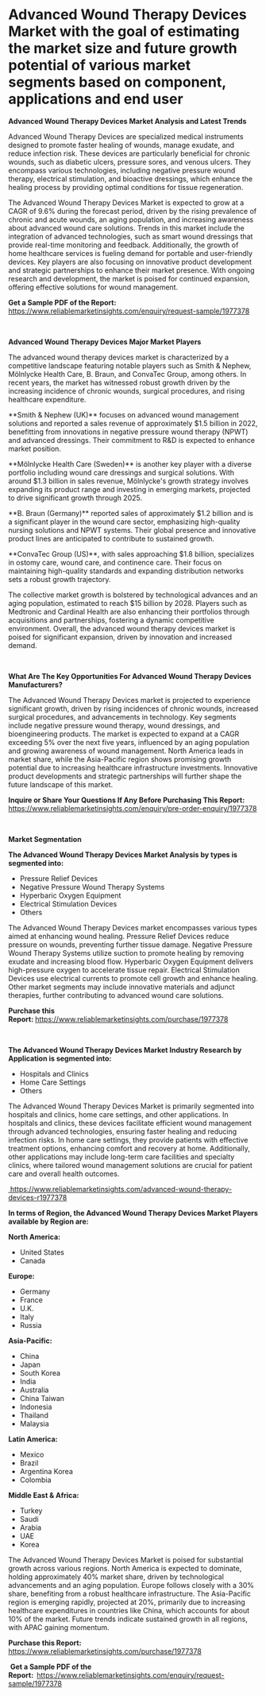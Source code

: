 <p><h1>Advanced Wound Therapy Devices Market with the goal of estimating the market size and future growth potential of various market segments based on component, applications and end user</h1></p><p><strong>Advanced Wound Therapy Devices Market Analysis and Latest Trends</strong></p>
<p><p>Advanced Wound Therapy Devices are specialized medical instruments designed to promote faster healing of wounds, manage exudate, and reduce infection risk. These devices are particularly beneficial for chronic wounds, such as diabetic ulcers, pressure sores, and venous ulcers. They encompass various technologies, including negative pressure wound therapy, electrical stimulation, and bioactive dressings, which enhance the healing process by providing optimal conditions for tissue regeneration.</p><p>The Advanced Wound Therapy Devices Market is expected to grow at a CAGR of 9.6% during the forecast period, driven by the rising prevalence of chronic and acute wounds, an aging population, and increasing awareness about advanced wound care solutions. Trends in this market include the integration of advanced technologies, such as smart wound dressings that provide real-time monitoring and feedback. Additionally, the growth of home healthcare services is fueling demand for portable and user-friendly devices. Key players are also focusing on innovative product development and strategic partnerships to enhance their market presence. With ongoing research and development, the market is poised for continued expansion, offering effective solutions for wound management.</p></p>
<p><strong>Get a Sample PDF of the Report:&nbsp;</strong> <a href="https://www.reliablemarketinsights.com/enquiry/request-sample/1977378?utm_campaign=2275&utm_medium=2&utm_source=Github&utm_content=ia&utm_term=13042025&utm_id=advanced-wound-therapy-devices">https://www.reliablemarketinsights.com/enquiry/request-sample/1977378</a></p>
<p>&nbsp;</p>
<p><strong>Advanced Wound Therapy Devices Major Market Players</strong></p>
<p><p>The advanced wound therapy devices market is characterized by a competitive landscape featuring notable players such as Smith & Nephew, Mölnlycke Health Care, B. Braun, and ConvaTec Group, among others. In recent years, the market has witnessed robust growth driven by the increasing incidence of chronic wounds, surgical procedures, and rising healthcare expenditure.</p><p>**Smith & Nephew (UK)** focuses on advanced wound management solutions and reported a sales revenue of approximately $1.5 billion in 2022, benefitting from innovations in negative pressure wound therapy (NPWT) and advanced dressings. Their commitment to R&D is expected to enhance market position.</p><p>**Mölnlycke Health Care (Sweden)** is another key player with a diverse portfolio including wound care dressings and surgical solutions. With around $1.3 billion in sales revenue, Mölnlycke's growth strategy involves expanding its product range and investing in emerging markets, projected to drive significant growth through 2025.</p><p>**B. Braun (Germany)** reported sales of approximately $1.2 billion and is a significant player in the wound care sector, emphasizing high-quality nursing solutions and NPWT systems. Their global presence and innovative product lines are anticipated to contribute to sustained growth.</p><p>**ConvaTec Group (US)**, with sales approaching $1.8 billion, specializes in ostomy care, wound care, and continence care. Their focus on maintaining high-quality standards and expanding distribution networks sets a robust growth trajectory.</p><p>The collective market growth is bolstered by technological advances and an aging population, estimated to reach $15 billion by 2028. Players such as Medtronic and Cardinal Health are also enhancing their portfolios through acquisitions and partnerships, fostering a dynamic competitive environment. Overall, the advanced wound therapy devices market is poised for significant expansion, driven by innovation and increased demand.</p></p>
<p>&nbsp;</p>
<p><strong>What Are The Key Opportunities For Advanced Wound Therapy Devices Manufacturers?</strong></p>
<p><p>The Advanced Wound Therapy Devices market is projected to experience significant growth, driven by rising incidences of chronic wounds, increased surgical procedures, and advancements in technology. Key segments include negative pressure wound therapy, wound dressings, and bioengineering products. The market is expected to expand at a CAGR exceeding 5% over the next five years, influenced by an aging population and growing awareness of wound management. North America leads in market share, while the Asia-Pacific region shows promising growth potential due to increasing healthcare infrastructure investments. Innovative product developments and strategic partnerships will further shape the future landscape of this market.</p></p>
<p><strong>Inquire or Share Your Questions If Any Before Purchasing This Report:</strong> <a href="https://www.reliablemarketinsights.com/enquiry/pre-order-enquiry/1977378?utm_campaign=2275&utm_medium=2&utm_source=Github&utm_content=ia&utm_term=13042025&utm_id=advanced-wound-therapy-devices">https://www.reliablemarketinsights.com/enquiry/pre-order-enquiry/1977378</a></p>
<p>&nbsp;</p>
<p><strong>Market Segmentation</strong></p>
<p><strong>The Advanced Wound Therapy Devices Market Analysis by types is segmented into:</strong></p>
<p><ul><li>Pressure Relief Devices</li><li>Negative Pressure Wound Therapy Systems</li><li>Hyperbaric Oxygen Equipment</li><li>Electrical Stimulation Devices</li><li>Others</li></ul></p>
<p><p>The Advanced Wound Therapy Devices market encompasses various types aimed at enhancing wound healing. Pressure Relief Devices reduce pressure on wounds, preventing further tissue damage. Negative Pressure Wound Therapy Systems utilize suction to promote healing by removing exudate and increasing blood flow. Hyperbaric Oxygen Equipment delivers high-pressure oxygen to accelerate tissue repair. Electrical Stimulation Devices use electrical currents to promote cell growth and enhance healing. Other market segments may include innovative materials and adjunct therapies, further contributing to advanced wound care solutions.</p></p>
<p><strong>Purchase this Report:&nbsp;</strong><a href="https://www.reliablemarketinsights.com/purchase/1977378?utm_campaign=2275&utm_medium=2&utm_source=Github&utm_content=ia&utm_term=13042025&utm_id=advanced-wound-therapy-devices">https://www.reliablemarketinsights.com/purchase/1977378</a></p>
<p>&nbsp;</p>
<p><strong>The Advanced Wound Therapy Devices Market Industry Research by Application is segmented into:</strong></p>
<p><ul><li>Hospitals and Clinics</li><li>Home Care Settings</li><li>Others</li></ul></p>
<p><p>The Advanced Wound Therapy Devices Market is primarily segmented into hospitals and clinics, home care settings, and other applications. In hospitals and clinics, these devices facilitate efficient wound management through advanced technologies, ensuring faster healing and reducing infection risks. In home care settings, they provide patients with effective treatment options, enhancing comfort and recovery at home. Additionally, other applications may include long-term care facilities and specialty clinics, where tailored wound management solutions are crucial for patient care and overall health outcomes.</p></p>
<p><a href="https://www.reliablemarketinsights.com/advanced-wound-therapy-devices-r1977378?utm_campaign=2275&utm_medium=2&utm_source=Github&utm_content=ia&utm_term=13042025&utm_id=advanced-wound-therapy-devices">&nbsp;https://www.reliablemarketinsights.com/advanced-wound-therapy-devices-r1977378</a></p>
<p><strong>In terms of Region, the Advanced Wound Therapy Devices Market Players available by Region are:</strong></p>
<p>
    <p> <strong> North America: </strong>
        <ul>
            <li>United States</li>
            <li>Canada</li>
        </ul>
        </p> 
    <p> <strong> Europe: </strong>
        <ul>
            <li>Germany</li>
            <li>France</li>
            <li>U.K.</li>
            <li>Italy</li>
            <li>Russia</li>
        </ul>
        </p> 
    <p> <strong> Asia-Pacific: </strong>
        <ul>
            <li>China</li>
            <li>Japan</li>
            <li>South Korea</li>
            <li>India</li>
            <li>Australia</li>
            <li>China Taiwan</li>
            <li>Indonesia</li>
            <li>Thailand</li>
            <li>Malaysia</li>
        </ul>
        </p> 
    <p> <strong> Latin America: </strong>
        <ul>
            <li>Mexico</li>
            <li>Brazil</li>
            <li>Argentina Korea</li>
            <li>Colombia</li>
        </ul>
        </p> 
    <p> <strong> Middle East & Africa: </strong>
        <ul>
            <li>Turkey</li>
            <li>Saudi</li>
            <li>Arabia</li>
            <li>UAE</li>
            <li>Korea</li>
        </ul>
    </p>
    </p>
<p><p>The Advanced Wound Therapy Devices Market is poised for substantial growth across various regions. North America is expected to dominate, holding approximately 40% market share, driven by technological advancements and an aging population. Europe follows closely with a 30% share, benefiting from a robust healthcare infrastructure. The Asia-Pacific region is emerging rapidly, projected at 20%, primarily due to increasing healthcare expenditures in countries like China, which accounts for about 10% of the market. Future trends indicate sustained growth in all regions, with APAC gaining momentum.</p></p>
<p><strong>Purchase this Report: </strong><a href="https://www.reliablemarketinsights.com/purchase/1977378?utm_campaign=2275&utm_medium=2&utm_source=Github&utm_content=ia&utm_term=13042025&utm_id=advanced-wound-therapy-devices">https://www.reliablemarketinsights.com/purchase/1977378</a></p>
<p>&nbsp;<strong>Get a Sample PDF of the Report:&nbsp;&nbsp;</strong><a href="https://www.reliablemarketinsights.com/enquiry/request-sample/1977378?utm_campaign=2275&utm_medium=2&utm_source=Github&utm_content=ia&utm_term=13042025&utm_id=advanced-wound-therapy-devices">https://www.reliablemarketinsights.com/enquiry/request-sample/1977378</a></p>
<p><strong></strong></p>
<p><p></p><p></p><p></p></p>
